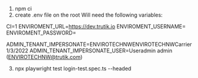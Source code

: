 1. npm ci
2. create .env file on the root
   Will need the following variables:

CI=1
ENVIROMENT_URL=https://dev.trutik.io
ENVIROMENT_USERNAME=
ENVIROMENT_PASSWORD=

ADMIN_TENANT_IMPERSONATE=ENVIROTECHNWENVIROTECHNWCarrier 1/3/2022
ADMIN_TENANT_IMPERSONATE_USER=Useradmin admin (ENVIROTECHNW@trutik.com)

3. npx playwright test login-test.spec.ts --headed
